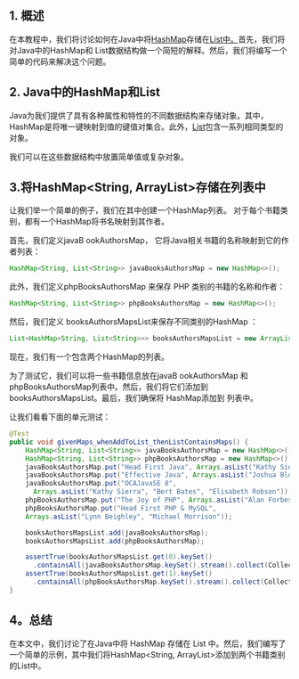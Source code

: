## 1. 概述

在本教程中，我们将讨论如何在Java中将[HashMap](https://www.baeldung.com/java-hashmap)存储在[List中。](https://www.baeldung.com/java-collections)首先，我们将对Java中的HashMap和 List数据结构做一个简短的解释。然后，我们将编写一个简单的代码来解决这个问题。

## 2. Java中的HashMap和List

Java为我们提供了具有各种属性和特性的不同数据结构来存储对象。其中，HashMap是将唯一键映射到值的键值对集合。此外，[List](https://www.baeldung.com/java-arraylist)包含一系列相同类型的对象。

我们可以在这些数据结构中放置简单值或复杂对象。

## 3.将HashMap<String, ArrayList<String>>存储在列表中

让我们举一个简单的例子，我们在其中创建一个HashMap列表。 对于每个书籍类别，都有一个HashMap将书名映射到其作者。

首先，我们定义javaB ookAuthorsMap， 它将Java相关书籍的名称映射到它的作者列表：

```java
HashMap<String, List<String>> javaBooksAuthorsMap = new HashMap<>();

```

此外，我们定义phpBooksAuthorsMap 来保存 PHP 类别的书籍的名称和作者：

```java
HashMap<String, List<String>> phpBooksAuthorsMap = new HashMap<>();
```

然后，我们定义 booksAuthorsMapsList来保存不同类别的HashMap ：

```java
List<HashMap<String, List<String>>> booksAuthorsMapsList = new ArrayList<>();
```

现在，我们有一个包含两个HashMap的列表。

为了测试它，我们可以将一些书籍信息放在javaB ookAuthorsMap 和phpBooksAuthorsMap列表中。然后，我们将它们添加到booksAuthorsMapsList。最后，我们确保将 HashMap添加到 列表中。

让我们看看下面的单元测试：

```java
@Test
public void givenMaps_whenAddToList_thenListContainsMaps() {
    HashMap<String, List<String>> javaBooksAuthorsMap = new HashMap<>();
    HashMap<String, List<String>> phpBooksAuthorsMap = new HashMap<>();
    javaBooksAuthorsMap.put("Head First Java", Arrays.asList("Kathy Sierra", "Bert Bates"));
    javaBooksAuthorsMap.put("Effective Java", Arrays.asList("Joshua Bloch"));
    javaBooksAuthorsMap.put("OCAJavaSE 8",
      Arrays.asList("Kathy Sierra", "Bert Bates", "Elisabeth Robson"));
    phpBooksAuthorsMap.put("The Joy of PHP", Arrays.asList("Alan Forbes"));
    phpBooksAuthorsMap.put("Head First PHP & MySQL",
    Arrays.asList("Lynn Beighley", "Michael Morrison"));

    booksAuthorsMapsList.add(javaBooksAuthorsMap);
    booksAuthorsMapsList.add(phpBooksAuthorsMap);

    assertTrue(booksAuthorsMapsList.get(0).keySet()
      .containsAll(javaBooksAuthorsMap.keySet().stream().collect(Collectors.toList())));
    assertTrue(booksAuthorsMapsList.get(1).keySet()
      .containsAll(phpBooksAuthorsMap.keySet().stream().collect(Collectors.toList())));
}
```

## 4。总结

在本文中，我们讨论了在Java中将 HashMap 存储在 List 中。然后，我们编写了一个简单的示例，其中我们将HashMap<String, ArrayList<String>>添加到两个书籍类别的List<String>中。